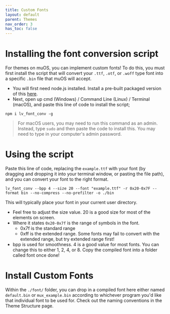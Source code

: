 ```yaml
---
title: Custom Fonts
layout: default
parent: Themes
nav_order: 3
has_toc: false
---
```


# Installing the font conversion script
For themes on muOS, you can implement custom fonts! To do this, you must first install the script that will convert your
`.ttf`, `.otf`, or `.woff` type font into a specific `.bin` file that muOS will accept. 

- You will first need node.js installed. Install a pre-built packaged version of this [here](https://nodejs.org/en/download/prebuilt-installer).
- Next, open up cmd (Windows) / Command Line (Linux) / Terminal (macOS), and paste this line of code to install the script;

`npm i lv_font_conv -g`

> For macOS users, you may need to run this command as an admin. Instead, type `sudo` and then paste the code to install this.
> You may need to type in your computer's admin password.

# Using the script
Paste this line of code, replacing the `example.ttf` with your font (by dragging and dropping it into your terminal window,
or pasting the file path), and you can convert your font to the right format.

`lv_font_conv --bpp 4 --size 20 --font "example.ttf" -r 0x20-0x7F --format bin --no-compress --no-prefilter -o ./bin`

This will typically place your font in your current user directory.
- Feel free to adjust the size value. 20 is a good size for most of the elements on screen.
- Where it states `0x20-0x7f` is the range of symbols in the font.
  - 0x7f is the standard range
  - 0xff is the extended range. Some fonts may fail to convert with the extended range, but try extended range first!
- bpp is used for smoothness.  4 is a good value for most fonts. You can change this to either 1, 2, 4, or 8.
Copy the compiled font into a folder called font once done!

# Install Custom Fonts
Within the `./font/` folder, you can drop in a compiled font here either named `default.bin` or `mux_example.bin` according
to whichever program you'd like that individual font to be used for. Check out the naming conventions in the Theme Structure page.
